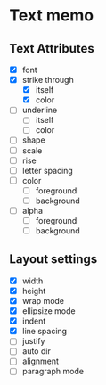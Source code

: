 Text memo
=========

Text Attributes
---------------

* [x] font
* [x] strike through
	+ [x] itself
	+ [x] color
* [ ] underline
	+ [ ] itself
	+ [ ] color
* [ ] shape
* [ ] scale
* [ ] rise
* [ ] letter spacing
* [ ] color
	+ [ ] foreground
	+ [ ] background
* [ ] alpha
	+ [ ] foreground
	+ [ ] background

Layout settings
---------------

* [x] width
* [x] height
* [x] wrap mode
* [x] ellipsize mode
* [x] indent
* [x] line spacing
* [ ] justify
* [ ] auto dir
* [ ] alignment
* [ ] paragraph mode
